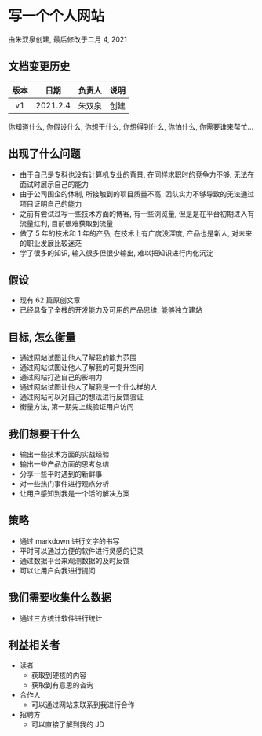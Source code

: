 # 写一个个人网站

由朱双泉创建, 最后修改于二月 4, 2021

## 文档变更历史

| 版本 |   日期   | 负责人 | 说明 |
| :--: | :------: | :----: | :--: |
|  v1  | 2021.2.4 | 朱双泉 | 创建 |

你知道什么, 你假设什么, 你想干什么, 你想得到什么, 你怕什么, 你需要谁来帮忙...

## 出现了什么问题

- 由于自己是专科也没有计算机专业的背景, 在同样求职时的竞争力不够, 无法在面试时展示自己的能力
- 由于公司国企的体制, 所接触到的项目质量不高, 团队实力不够导致的无法通过项目证明自己的能力
- 之前有尝试过写一些技术方面的博客, 有一些浏览量, 但是是在平台初期进入有流量红利, 目前很难获取到流量
- 做了 5 年的技术和 1 年的产品, 在技术上有广度没深度, 产品也是新人, 对未来的职业发展比较迷茫
- 学了很多的知识, 输入很多但很少输出, 难以把知识进行内化沉淀

## 假设

- 现有 62 篇原创文章
- 已经具备了全栈的开发能力及可用的产品思维, 能够独立建站

## 目标, 怎么衡量

- 通过网站试图让他人了解我的能力范围
- 通过网站试图让他人了解我的可提升空间
- 通过网站打造自己的影响力
- 通过网站试图让他人了解我是一个什么样的人
- 通过网站可以对自己的想法进行反馈验证
- 衡量方法, 第一期先上线验证用户访问

## 我们想要干什么

- 输出一些技术方面的实战经验
- 输出一些产品方面的思考总结
- 分享一些平时遇到的新鲜事
- 对一些热门事件进行观点分析
- 让用户感知到我是一个活的解决方案

## 策略

- 通过 markdown 进行文字的书写
- 平时可以通过方便的软件进行灵感的记录
- 通过数据平台来观测数据的及时反馈
- 可以让用户向我进行提问

## 我们需要收集什么数据

- 通过三方统计软件进行统计

## 利益相关者

- 读者
  - 获取到硬核的内容
  - 获取到有意思的咨询
- 合作人
  - 可以通过网站来联系到我进行合作
- 招聘方
  - 可以直接了解到我的 JD
